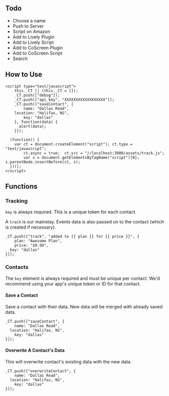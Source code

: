 ## Todo

- Choose a name
- Push to Server
- Script on Amazon
- Add to Lively Plugin
- Add to Lively Script
- Add to CoScreen Plugin
- Add to CoScreen Script
- Search
  

## How to Use

```
<script type="text/javascript">
	this._CT || (this._CT = []);
	_CT.push(["debug"]);
	_CT.push(["api_key", "XXXXXXXXXXXXXXXXXX"]);
	_CT.push(["saveContact", {
		name: "Dallas Read",
    location: "Halifax, NS",
		key: "dallas"
	}, function(data) {
	  alert(data);
	}]);
	
  (function() {
    var ct = document.createElement("script"); ct.type = "text/javascript";
		ct.async = true;  ct.src = "//localhost:3000/assets/track.js";
		var s = document.getElementsByTagName("script")[0]; s.parentNode.insertBefore(ct, s);
  })();
</script>
```


## Functions

### Tracking

`key` is always required. This is a unique token for each contact.

A `track` is our mainstay. Events data is also passed on to the contact (which is created if necessary).

```
_CT.push(["track", "added to {{ plan }} for {{ price }}", {
	plan: "Awesome Plan",
	price: "$9.99",
  key: "dallas"
}]);
```

### Contacts

The `key` element is always required and must be unique per contact. We'd recommend using your app's unique token or ID for that contact.

#### Save a Contact

Save a contact with their data. New data will be merged with already saved data.

```
_CT.push(["saveContact", {
	name: "Dallas Read",
  location: "Halifax, NS",
	key: "dallas"
}]);
```

#### Overwrite A Contact's Data

This will overwrite contact's existing data with the new data.

```
_CT.push(["overwriteContact", {
	name: "Dallas Read",
  location: "Halifax, NS",
	key: "dallas"
}]);
```